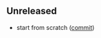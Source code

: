 ## Unreleased
* start from scratch ([commit](https://github.com/tudorrrrrr/releases-test/commit/47115ca6a7b6670d97a6eff7525ba6f5704a2f06))